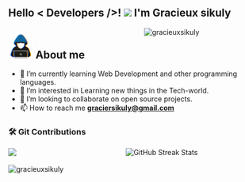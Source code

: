 
<h2> Hello < Developers />! <img src = "https://raw.githubusercontent.com/MartinHeinz/MartinHeinz/master/wave.gif" width = 30px> I'm Gracieux sikuly </h2>
<p><img align="right" src="https://github.com/Adam-pw/Adam-pw/blob/main/animation_500_kxa883sd.gif" alt="gracieuxsikuly" width="230"/></p>
    
## <picture><img src = "https://github.com/0xAbdulKhalid/0xAbdulKhalid/raw/main/assets/mdImages/about_me.gif" width = 50px></picture> **About me**

- 🌱 I’m currently learning Web Development and other programming languages.
- 👀 I’m interested in Learning new things in the Tech-world.
- 💞️ I’m looking to collaborate on open source projects.
- 📫 How to reach me **graciersikuly@gmail.com**

<h3><align=center>🛠 Git Contributions</h3>
<img align="left" width="47%" src="https://github-readme-stats.vercel.app/api?username=gracieuxsikuly&theme=tokyonight" />
<img
    width="47%"
    align="left"
    alt="GitHub Streak Stats"
    src="https://github-readme-streak-stats.herokuapp.com/?user=gracieuxsikuly&theme=radical&date_format=j%20M%5B%20Y%5D&currStreakLabel=6FDA44&fire=6FDA44&ring=6FDA44"
  />
<br/>
<br/>
<img src="https://komarev.com/ghpvc/?username=gracieuxsikuly&label=Profile%20views&color=0e75b6&style=plastic" alt="gracieuxsikuly" />
<br/>

<!--<p>
<a href="https://github.com/AVS1508">
  <img width="100%" height="180em" src="https://github-readme-stats-eight-theta.vercel.app/api/top-langs/?username=gracieuxsikuly&layout=compact&langs_count=8&theme=algolia"/>
</a>
</p>-->


